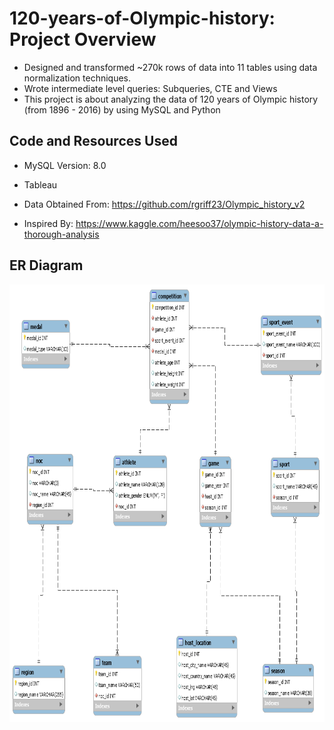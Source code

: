 # 120-years-of-Olympic-history: Project Overview
* Designed and transformed ~270k rows of data into 11 tables using data normalization techniques.
* Wrote intermediate level queries: Subqueries, CTE and Views
* This project is about analyzing the data of 120 years of Olympic history (from 1896 - 2016) by using MySQL and Python

## Code and Resources Used
* MySQL Version:  8.0

* Tableau

* Data Obtained From:  https://github.com/rgriff23/Olympic_history_v2

* Inspired By:  https://www.kaggle.com/heesoo37/olympic-history-data-a-thorough-analysis

## ER Diagram 

<img src="https://github.com/JasonYao3/120-years-of-Olympic-history/blob/master/Olympic%20ER%20Diagram.png" width="800" height="700">



